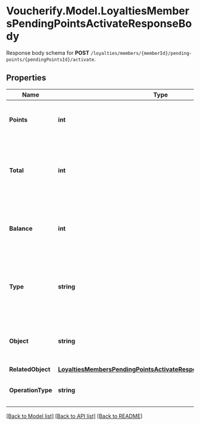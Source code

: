 # Voucherify.Model.LoyaltiesMembersPendingPointsActivateResponseBody
Response body schema for **POST** `/loyalties/members/{memberId}/pending-points/{pendingPointsId}/activate`.

## Properties

Name | Type | Description | Notes
------------ | ------------- | ------------- | -------------
**Points** | **int** | The number of pending points added to the loyalty card. | [optional] 
**Total** | **int** | Total number of points incurred over the lifespan of the loyalty card, minus the expired points. | [optional] 
**Balance** | **int** | The current number of loyalty points after the pending points have been added. | [optional] 
**Type** | **string** | The type of the voucher being modified. For pending points, it is always &#x60;loyalty_card&#x60;. | [optional] [default to TypeEnum.LoyaltyCard]
**Object** | **string** | The type of the object represented by JSON. Default is &#x60;balance&#x60;. | [optional] [default to ObjectEnum.Balance]
**RelatedObject** | [**LoyaltiesMembersPendingPointsActivateResponseBodyRelatedObject**](LoyaltiesMembersPendingPointsActivateResponseBodyRelatedObject.md) |  | [optional] 
**OperationType** | **string** | The type of the operation being performed. | [optional] [default to OperationTypeEnum.MANUAL]

[[Back to Model list]](../../README.md#documentation-for-models) [[Back to API list]](../../README.md#documentation-for-api-endpoints) [[Back to README]](../../README.md)


